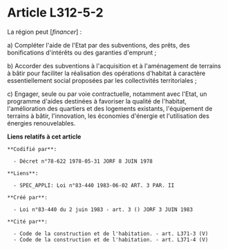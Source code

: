 # Article L312-5-2

La région peut [*financer*] :

a) Compléter l'aide de l'Etat par des subventions, des prêts, des bonifications d'intérêts ou des garanties d'emprunt ;

b) Accorder des subventions à l'acquisition et à l'aménagement de terrains à bâtir pour faciliter la réalisation des
opérations d'habitat à caractère essentiellement social proposées par les collectivités territoriales ;

c) Engager, seule ou par voie contractuelle, notamment avec l'Etat, un programme d'aides destinées à favoriser la qualité de
l'habitat, l'amélioration des quartiers et des logements existants, l'équipement de terrains à bâtir, l'innovation, les
économies d'énergie et l'utilisation des énergies renouvelables.

**Liens relatifs à cet article**

	**Codifié par**:

	  - Décret n°78-622 1978-05-31 JORF 8 JUIN 1978

	**Liens**:

	  - SPEC_APPLI: Loi n°83-440 1983-06-02 ART. 3 PAR. II

	**Créé par**:

	  - Loi n°83-440 du 2 juin 1983 - art. 3 () JORF 3 JUIN 1983

	**Cité par**:

	  - Code de la construction et de l'habitation. - art. L371-3 (V)
	  - Code de la construction et de l'habitation. - art. L371-4 (V)

